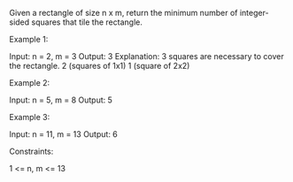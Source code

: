 Given a rectangle of size n x m, return the minimum number of integer-sided
squares that tile the rectangle.


Example 1:




Input: n = 2, m = 3
Output: 3
Explanation: 3 squares are necessary to cover the rectangle.
2 (squares of 1x1)
1 (square of 2x2)

Example 2:




Input: n = 5, m = 8
Output: 5


Example 3:




Input: n = 11, m = 13
Output: 6



Constraints:


1 <= n, m <= 13




